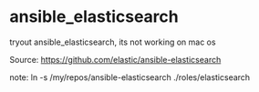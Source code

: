 # ansible_elasticsearch
tryout ansible_elasticsearch, its not working on mac os

Source: https://github.com/elastic/ansible-elasticsearch

note:
ln -s /my/repos/ansible-elasticsearch ./roles/elasticsearch